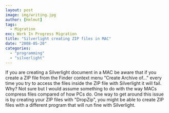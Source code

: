 ```yaml
---
layout: post
image: img/writing.jpg
author: [Helmut]
tags:
  - Migration
exc: Work In Progress Migration
title: "Silverlight creating ZIP files in MAC"
date: "2008-05-20"
categories: 
  - "programming"
  - "silverlight"
---
```


If you are creating a Silverlight document in a MAC be aware that if you create a ZIP file from the Finder context menu "Create Archive of..." every time you try to access the files inside the ZIP file with Silverlight it will fail. Why? Not sure but I would assume something to do with the way MACs compress files compared of how PCs do. One way to get around this issue is by creating your ZIP files with "DropZip", you might be able to create ZIP files with a different program that will run fine with Silverlight.
